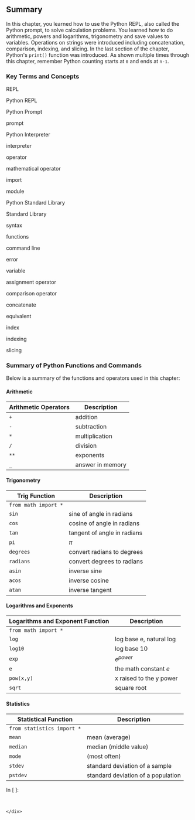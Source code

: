 
## Summary
In this chapter, you learned how to use the Python REPL, also called the Python prompt, to solve calculation problems. You learned how to do arithmetic, powers and logarithms, trigonometry and save values to variables. Operations on strings were introduced including concatenation, comparison, indexing, and slicing. In the last section of the chapter, Python's ```print()``` function was introduced. As shown multiple times through this chapter, remember Python counting starts at ```0``` and ends at ```n-1```.
### Key Terms and Concepts

REPL

Python REPL

Python Prompt

prompt

Python Interpreter

interpreter

operator

mathematical operator

import

module

Python Standard Library

Standard Library

syntax

functions

command line

error

variable

assignment operator

comparison operator

concatenate

equivalent

index

indexing

slicing
### Summary of Python Functions and Commands

Below is a summary of the functions and operators used in this chapter:

#### Arithmetic

| Arithmetic Operators | Description |
| --- | --- |
| ```+``` | addition |
| ```-``` | subtraction |
| ```*``` | multiplication |
| ```/``` | division |
| ```**``` | exponents |
| ```_``` | answer in memory |

#### Trigonometry

| Trig Function | Description |
| --- | ---|
| ```from math import *``` | |
| ```sin``` | sine of angle in radians |
| ```cos``` | cosine of angle in radians |
| ```tan``` | tangent of angle in radians |
| ```pi``` | $\pi$ |
| ```degrees``` | convert radians to degrees |
| ```radians``` | convert degrees to radians |
| ```asin``` |    inverse sine |
| ```acos``` |    inverse cosine |
| ```atan``` |   inverse tangent  |

#### Logarithms and Exponents

| Logarithms and Exponent Function | Description |
| --- | ---|
| ```from math import *``` | |
| ```log``` |  log base e, natural log | 
| ```log10``` |  log base 10 | 
| ```exp``` |  $e^{power}$ | 
|  ```e``` |  the math constant $e$ | 
|  ```pow(x,y)``` |  x raised to the y power | 
|  ```sqrt``` |  square root | 

#### Statistics

| Statistical Function | Description |
| --- | ---|
| ```from statistics import *``` | |
| ```mean``` | mean (average) |
| ```median``` | median (middle value) |
| ```mode``` | (most often) |
| ```stdev``` | standard deviation of a sample |
| ```pstdev``` | standard deviation of a population |
<div class="cell border-box-sizing code_cell rendered">
<div class="input">
<div class="prompt input_prompt">In&nbsp;[&nbsp;]:</div>
<div class="inner_cell">
    <div class="input_area">
<div class=" highlight hl-ipython3"><pre><span></span> 
</pre></div>

    </div>
</div>
</div>

</div>
 

